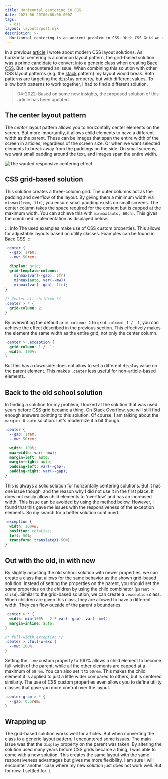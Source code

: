 ```yaml
---
title: Horizontal centering in CSS
date: 2021-06-20T00:00:00.000Z
tags:
  - css
layout: layouts/post.njk
description: >-
  Horizontal centering is an ancient problem in CSS. With CSS Grid we are able enhance this layout pattern. But, this gives us other issues. Let's find a better solution.
---
```


In a previous [article](/writing/css-layout-patterns) I wrote about modern CSS layout solutions. As horizontal centering is a common layout pattern, the grid-based solution was a prime candidate to convert into a generic class when creating [Bace CSS](https://bace.crinkles.dev). But I encountered an issue. When combining this solution with other CSS layout patterns (e.g. the [stack](https://bace.crinkles.dev/stack) pattern) my layout would break. Both patterns are targeting the `display` property, but with different values. To allow both patterns to work together, I had to find a different solution.

> 04-2022: Based on some new insights, the proposed solution of this article has been updated.

## The center layout pattern

The _center_ layout pattern allows you to horizontally center elements on the screen. But more importantly, it allows child elements to have a different width as the parent. These can be images that span the entire width of the screen in articles, regardless of the screen size. Or when we want selected elements to break away from the paddings on the side. On small screens, we want small padding around the text, and images span the entire width.

![The wanted responsive centering effect](/img/css-center.png)

## CSS grid-based solution

This solution creates a three-column grid. The outer columns act as the padding and overflow of the layout. By giving them a minimum width via `minmax(1rem, 1fr)`, you ensure small padding exists on small screens. The center column takes the space required for the content but is capped at the maximum width. You can achieve this with `minmax(auto, 60ch)`. This gives the combined implementation as displayed below.

::: info
The used examples make use of CSS custom properties. This allows for adjustable layouts based on utility classes. Examples can be found in [Bace CSS](https://bace.crinkles.dev/center).
:::

```css
.center {
  --gap: 1rem;
  --mw: 50rem;

  display: grid;
  grid-template-columns:
    minmax(var(--gap), 1fr)
    minmax(auto, var(--mw))
    minmax(var(--gap), 1fr);
}

/* Center all children */
.center > * {
  grid-column: 2;
}
```

By overwriting the default `grid-column: 2` to `grid-column: 1 / -1`, you can achieve the effect described in the previous section. This effectively makes the element the same width as the entire grid, not only the center column.

```css
.center > .exception {
  grid-column: 1 / -1;
  width: 100%;
}
```

But this has a downside: does not allow to set a different `display` value on the parent element. This makes `.center` less useful for non-article-based elements.

## Back to the old school solution

In finding a solution for my problem, I looked at the solution that was used years before CSS grid became a thing. On Stack Overflow, you will still find enough answers pointing to this solution. Of course, I am talking about the `margin: 0 auto` solution. Let's modernize it a bit though.

```css
.center {
  --gap: 1rem;
  --mw: 50rem;

  width: 100%;
  max-width: var(--mw);
  margin-left: auto;
  margin-right: auto;
  padding-left: var(--gap);
  padding-right: var(--gap);
}
```

This is always a solid solution for horizontally centering solutions. But it has one issue though, and the reason why I did not use it in the first place. It does not easily allow child elements to 'overflow' and has an increased width. This issue can be avoided by using the method below. However, I found that this gave me issues with the responsiveness of the exception elements. So my search for a better solution continued.

```css
.exception {
  width: 100vw;
  position: relative;
  left: 50%;
  transform: translateX(-50%);
}
```

## Out with the old, in with new

By slightly adjusting the old school solution with newer properties, we can create a class that allows for the same behavior as the shown grid-based solution. Instead of setting the properties on the parent, you should set the _same_ properties on the children by using the child combinator (`parent > child`). Similar to the grid-based solution, we can create a `.exception` class. When children are given this class, they are allowed to have a different width. They can flow outside of the parent's boundaries.

```css
.center > * {
  width: min(100% - 2 * var(--gap), var(--mw));
  margin-inline: auto;
}

/* full-width exception */
.center > .full-w-exc {
  --mw: 100%;
}
```

Setting the `--mw` custom property to 100% allows a child element to become full-width of the parent, while all the other elements are capped at a maximum of `50rem`. You can also set it to `60rem`. This makes the child element it is applied to just a little wider compared to others, but is centered similarly. The use of CSS custom properties even allows you to define utility classes that gave you more control over the layout.

```css
.center-g-sm > * {
  --gap: 0.5rem;
}
```

## Wrapping up

The grid-based solution works well for articles. But when converting the class to a generic layout pattern, I encountered some issues. The main issue was that the `display` property on the parent was taken. By altering the solution used many years before CSS grids became a thing, I was able to come with a new solution. This creates the same layout with the same responsiveness advantages but gives me more flexibility. I am sure I will encounter another case where my new solution just does not work well. But for now, I settled for it.
